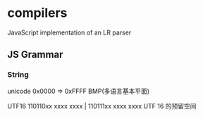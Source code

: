 # compilers
JavaScript implementation of an LR parser

## JS Grammar


### String

unicode 0x0000 => 0xFFFF BMP(多语言基本平面)


UTF16 110110xx xxxx xxxx | 110111xx xxxx xxxx UTF 16 的预留空间
